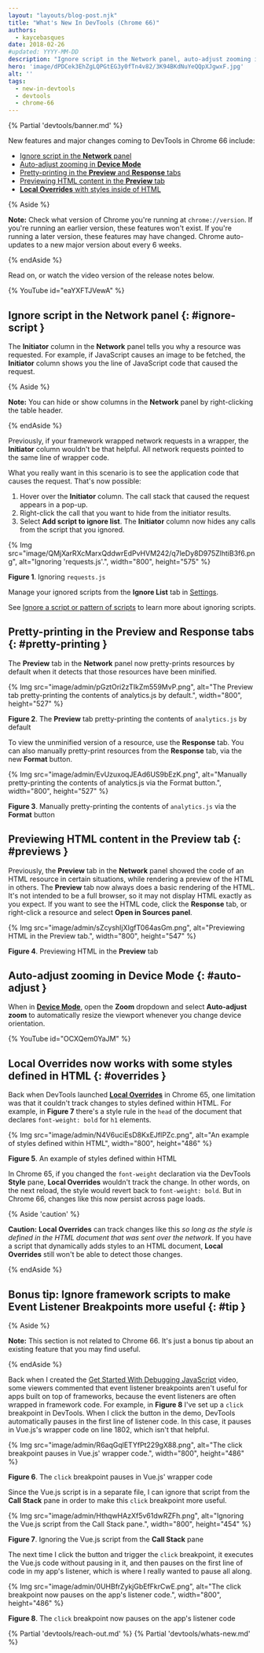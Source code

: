```yaml
---
layout: "layouts/blog-post.njk"
title: "What's New In DevTools (Chrome 66)"
authors:
  - kaycebasques
date: 2018-02-26
#updated: YYYY-MM-DD
description: "Ignore script in the Network panel, auto-adjust zooming in Device Mode, and more."
hero: 'image/dPDCek3EhZgLQPGtEG3y0fTn4v82/3K94BKdNuYeQQpXJgwxF.jpg'
alt: ''
tags:
  - new-in-devtools
  - devtools
  - chrome-66
---
```


{% Partial 'devtools/banner.md' %}

New features and major changes coming to DevTools in Chrome 66 include:

- [Ignore script in the **Network** panel][1]
- [Auto-adjust zooming in **Device Mode**][2]
- [Pretty-printing in the **Preview** and **Response** tabs][3]
- [Previewing HTML content in the **Preview** tab][4]
- [**Local Overrides** with styles inside of HTML][5]

{% Aside %}

**Note:** Check what version of Chrome you're running at `chrome://version`. If you're running an
earlier version, these features won't exist. If you're running a later version, these features may
have changed. Chrome auto-updates to a new major version about every 6 weeks.

{% endAside %}

Read on, or watch the video version of the release notes below.

{% YouTube id="eaYXFTJVewA" %}

## Ignore script in the Network panel {: #ignore-script }

The **Initiator** column in the **Network** panel tells you why a resource was requested. For
example, if JavaScript causes an image to be fetched, the **Initiator** column shows you the line of
JavaScript code that caused the request.

{% Aside %}

**Note:** You can hide or show columns in the **Network** panel by right-clicking the table header.

{% endAside %}

Previously, if your framework wrapped network requests in a wrapper, the **Initiator** column
wouldn't be that helpful. All network requests pointed to the same line of wrapper code.

What you really want in this scenario is to see the application code that causes the request. That's
now possible:

1.  Hover over the **Initiator** column. The call stack that caused the request appears in a pop-up.
2.  Right-click the call that you want to hide from the initiator results.
3.  Select **Add script to ignore list**. The **Initiator** column now hides any calls from the script that
    you ignored.

{% Img src="image/QMjXarRXcMarxQddwrEdPvHVM242/q7leDy8D975ZlhtiB3f6.png", alt="Ignoring 'requests.js'.", width="800", height="575" %}

**Figure 1**. Ignoring `requests.js`

Manage your ignored scripts from the **Ignore List** tab in [Settings][6].

See [Ignore a script or pattern of scripts][7] to learn more about ignoring scripts.

## Pretty-printing in the Preview and Response tabs {: #pretty-printing }

The **Preview** tab in the **Network** panel now pretty-prints resources by default when it detects
that those resources have been minified.

{% Img src="image/admin/pGztOri2zTIkZm559MvP.png", alt="The Preview tab pretty-printing the contents of analytics.js by default.", width="800", height="527" %}

**Figure 2**. The **Preview** tab pretty-printing the contents of `analytics.js` by default

To view the unminified version of a resource, use the **Response** tab. You can also manually
pretty-print resources from the **Response** tab, via the new **Format** button.

{% Img src="image/admin/EvUzuxoqJEAd6US9bEzK.png", alt="Manually pretty-printing the contents of analytics.js via the Format button.", width="800", height="527" %}

**Figure 3**. Manually pretty-printing the contents of `analytics.js` via the **Format** button

## Previewing HTML content in the Preview tab {: #previews }

Previously, the **Preview** tab in the **Network** panel showed the code of an HTML resource in
certain situations, while rendering a preview of the HTML in others. The **Preview** tab now always
does a basic rendering of the HTML. It's not intended to be a full browser, so it may not display
HTML exactly as you expect. If you want to see the HTML code, click the **Response** tab, or
right-click a resource and select **Open in Sources panel**.

{% Img src="image/admin/sZcyshIjXIgfT064asGm.png", alt="Previewing HTML in the Preview tab.", width="800", height="547" %}

**Figure 4**. Previewing HTML in the **Preview** tab

## Auto-adjust zooming in Device Mode {: #auto-adjust }

When in [**Device Mode**][8], open the **Zoom** dropdown and select **Auto-adjust zoom** to
automatically resize the viewport whenever you change device orientation.

{% YouTube id="OCXQem0YaJM" %}

## Local Overrides now works with some styles defined in HTML {: #overrides }

Back when DevTools launched [**Local Overrides**][9] in Chrome 65, one limitation was that it
couldn't track changes to styles defined within HTML. For example, in **Figure 7** there's a style
rule in the `head` of the document that declares `font-weight: bold` for `h1` elements.

{% Img src="image/admin/N4V6uciEsD8KxEJflPZc.png", alt="An example of styles defined within HTML", width="800", height="486" %}

**Figure 5**. An example of styles defined within HTML

In Chrome 65, if you changed the `font-weight` declaration via the DevTools **Style** pane, **Local
Overrides** wouldn't track the change. In other words, on the next reload, the style would revert
back to `font-weight: bold`. But in Chrome 66, changes like this now persist across page loads.

{% Aside 'caution' %}

**Caution:** **Local Overrides** can track changes like this _so long as the style is defined in the
HTML document that was sent over the network_. If you have a script that dynamically adds styles to
an HTML document, **Local Overrides** still won't be able to detect those changes.

{% endAside %}

## Bonus tip: Ignore framework scripts to make Event Listener Breakpoints more useful {: #tip }

{% Aside %}

**Note:** This section is not related to Chrome 66. It's just a bonus tip about an existing feature
that you may find useful.

{% endAside %}

Back when I created the [Get Started With Debugging JavaScript][10] video, some viewers commented
that event listener breakpoints aren't useful for apps built on top of frameworks, because the event
listeners are often wrapped in framework code. For example, in **Figure 8** I've set up a `click`
breakpoint in DevTools. When I click the button in the demo, DevTools automatically pauses in the
first line of listener code. In this case, it pauses in Vue.js's wrapper code on line 1802, which
isn't that helpful.

{% Img src="image/admin/R6aqGqlETYfPt229gX88.png", alt="The click breakpoint pauses in Vue.js' wrapper code.", width="800", height="486" %}

**Figure 6**. The `click` breakpoint pauses in Vue.js' wrapper code

Since the Vue.js script is in a separate file, I can ignore that script from the **Call Stack**
pane in order to make this `click` breakpoint more useful.

{% Img src="image/admin/HthqwHAzXf5v61dwRZFh.png", alt="Ignoring the Vue.js script from the Call Stack pane.", width="800", height="454" %}

**Figure 7**. Ignoring the Vue.js script from the **Call Stack** pane

The next time I click the button and trigger the `click` breakpoint, it executes the Vue.js code
without pausing in it, and then pauses on the first line of code in my app's listener, which is
where I really wanted to pause all along.

{% Img src="image/admin/0UHBfrZykjGbEfFkrCwE.png", alt="The click breakpoint now pauses on the app's listener code.", width="800", height="486" %}

**Figure 8**. The `click` breakpoint now pauses on the app's listener code


{% Partial 'devtools/reach-out.md' %}
{% Partial 'devtools/whats-new.md' %}

[1]: #ignore-script
[2]: #auto-adjust
[3]: #pretty-printing
[4]: #previews
[5]: #overrides
[6]: /docs/devtools/customize/#settings
[7]: /docs/devtools/javascript/reference#ignore-script
[8]: /docs/devtools/device-mode
[9]: /blog/new-in-devtools-65#overrides
[10]: https://youtu.be/H0XScE08hy8
[11]: https://www.google.com/chrome/browser/canary.html
[12]: /blog/new-in-devtools-59#coverage
[13]: /blog/new-in-devtools-59#screenshots
[14]: /blog/new-in-devtools-59#block-requests
[15]: /blog/new-in-devtools-59#async
[16]: /blog/new-in-devtools-59#command-menu
